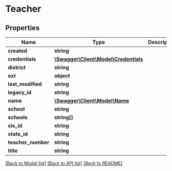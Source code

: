 # Teacher

## Properties
Name | Type | Description | Notes
------------ | ------------- | ------------- | -------------
**created** | **string** |  | [optional] 
**credentials** | [**\Swagger\Client\Model\Credentials**](Credentials.md) |  | [optional] 
**district** | **string** |  | [optional] 
**ext** | **object** |  | [optional] 
**last_modified** | **string** |  | [optional] 
**legacy_id** | **string** |  | [optional] 
**name** | [**\Swagger\Client\Model\Name**](Name.md) |  | [optional] 
**school** | **string** |  | [optional] 
**schools** | **string[]** |  | [optional] 
**sis_id** | **string** |  | [optional] 
**state_id** | **string** |  | [optional] 
**teacher_number** | **string** |  | [optional] 
**title** | **string** |  | [optional] 

[[Back to Model list]](../../README.md#documentation-for-models) [[Back to API list]](../../README.md#documentation-for-api-endpoints) [[Back to README]](../../README.md)

